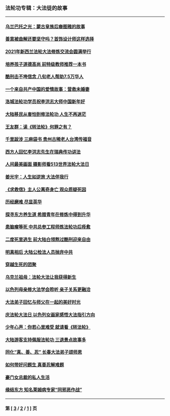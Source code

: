 ### 法轮功专辑：大法徒的故事
---
#### [乌兰巴托之光：蒙古皇族后裔图雅的故事](../../pages/nf1147481/n13155759.md?09050430) 
#### [善意被曲解还要坚守吗？首饰设计师这样选择](../../pages/nf1147481/n13077575.md?09050430) 
#### [2021年新西兰法轮大法修炼交流会圆满举行](../../pages/nf1147481/n13033149.md?09050430) 
#### [培养孩子道德高尚 前特级教师推荐一本书](../../pages/nf1147481/n12938640.md?09050430) 
#### [酷刑击不垮信念 八旬老人帮助7.5万华人](../../pages/nf1147481/n12880712.md?09050430) 
#### [一个来自共产中国的爱情故事：营救未婚妻](../../pages/nf1147481/n12778386.md?09050430) 
#### [洛城法轮功学员祝李洪志大师中国新年好](../../pages/nf1147481/n12724685.md?09050430) 
#### [大陆移民从害怕到修法轮功 人生不再迷茫](../../pages/nf1147481/n12414325.md?09050430) 
#### [王友群：读《转法轮》何罪之有？](../../pages/nf1147481/n12408647.md?09050430) 
#### [千里跋涉 三麻袋书 贵州古稀老人台湾传福音](../../pages/nf1147481/n12198750.md?09050430) 
#### [西方人回忆李洪志先生在瑞典传功讲法](../../pages/nf1147481/n12099607.md?09050430) 
#### [人间最美画面 摄影师看513世界法轮大法日](../../pages/nf1147481/n12094118.md?09050430) 
#### [姜光宇：人生如逆旅 大法伴我行](../../pages/nf1147481/n12088664.md?09050430) 
#### [《求救信》主人公离奇身亡 观众质疑死因](../../pages/nf1147481/n11845215.md?09050430) 
#### [历经磨难 尽显英华](../../pages/nf1147481/n11723297.md?09050430) 
#### [探寻东方养生道 希腊青年在修炼中得到升华](../../pages/nf1147481/n11494502.md?09050430) 
#### [患脑瘤等死 中共总参工程师炼法轮功后痊愈](../../pages/nf1147481/n11466682.md?09050430) 
#### [二度死里逃生 前大陆白领熬过酷刑迎来自由](../../pages/nf1147481/n11368594.md?09050430) 
#### [明真相后 大陆公检法人员抛弃中共](../../pages/nf1147481/n11358618.md?09050430) 
#### [穿越生死的团聚](../../pages/nf1147481/n11258922.md?09050430) 
#### [乌克兰祖母：法轮大法让我获得新生](../../pages/nf1147481/n11269457.md?09050430) 
#### [以色列母亲修大法学会聆听 亲子关系更融洽](../../pages/nf1147481/n11268195.md?09050430) 
#### [大法弟子回忆与师父在一起的美好时光](../../pages/nf1147481/n11267759.md?09050430) 
#### [庆法轮大法日 以色列女画家感悟大法指引方向](../../pages/nf1147481/n11267735.md?09050430) 
#### [少年心声：你若心里难受 就请看《转法轮》](../../pages/nf1147481/n11267496.md?09050430) 
#### [大陆游客支持佩服法轮功 三退景点故事多](../../pages/nf1147481/n11267378.md?09050430) 
#### [同化“真、善、忍” 长春大法弟子颂师恩](../../pages/nf1147481/n11266497.md?09050430) 
#### [如何带好问题生 真善忍解难题](../../pages/nf1147481/n11243655.md?09050430) 
#### [豪门女总裁的私人生活](../../pages/nf1147481/n10127794.md?09050430) 
#### [缘结东方 知名莱姆病专家“同邪恶作战”](../../pages/nf1147481/n10682468.md?09050430) 

---
#### 第 [ [3](./3.md?09050430) / [2](./2.md?09050430) / [1](./1.md?09050430) ] 页
